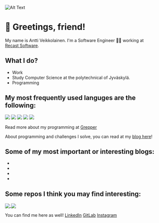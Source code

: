 <!--
    **Av3boy/Av3boy** is a ✨ _special_ ✨ repository because its `README.md` (this file) appears on your GitHub profile.

    Shout out to Martin Heinz for giving inspiration on this bio
    [Template](https://github.com/MartinHeinz/MartinHeinz)
-->

![Alt Text](https://media.giphy.com/media/vFKqnCdLPNOKc/giphy.gif)

# 👋 Greetings, friend!

My name is Antti Veikkolainen. I'm a Software Engineer 👨‍💻 working at [Recast Software](https://www.recastsoftware.com/).

## What I do?

- Work
- Study Computer Science at the polytechnical of Jyväskylä.
- Programming

## My most frequently used languges are the following:

[![](https://img.shields.io/badge/Code-C%23-512BD4?style=flat&logo=%2ENET)](https://github.com/Av3boy?tab=repositories&q=&type=&language=c%23)
[![](https://img.shields.io/badge/Code-C++-00599C?style=flat&logo=c%2B%2B)](https://github.com/Av3boy?tab=repositories&q=&type=&language=c%2B%2B)
[![](https://img.shields.io/badge/Code-Python-3776AB?style=flat&logo=python)](https://github.com/Av3boy?tab=repositories&q=&type=&language=python)
[![](https://img.shields.io/badge/Code-JavaScript-3776AB?style=flat&logo=javascript)](https://github.com/Av3boy?tab=repositories&q=&type=&language=javascript)
[![](https://img.shields.io/badge/Code-TypeScript-3776AB?style=flat&logo=typescript)](https://github.com/Av3boy?tab=repositories&q=&type=&language=javascript)

Read more about my programming at [Grepper](https://www.codegrepper.com/profile/antti-veikkolainen)

About programming and challenges I solve, you can read at my [blog here](https://av3boy.github.io/Av3boy/)!

## Some of my most important or interesting blogs:  
-
-
-
-

## Some repos I think you may find interesting:

<a href="https://github.com/MartinHeinz/python-project-blueprint">
  <img align="center" src="https://github-readme-stats.vercel.app/api/pin/?username=MartinHeinz&repo=python-project-blueprint&title_color=ffffff&text_color=c9cacc&icon_color=2bbc8a&bg_color=1d1f21" />
</a>

<a href="https://github.com/MartinHeinz/go-project-blueprint">
  <img align="center" src="https://github-readme-stats.vercel.app/api/pin/?username=MartinHeinz&repo=go-project-blueprint&title_color=ffffff&text_color=c9cacc&icon_color=2bbc8a&bg_color=1d1f21" />
</a>   

You can find me here as well!
[LinkedIn]()
[GitLab]()
[Instagram]()
